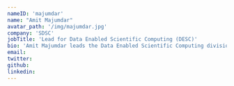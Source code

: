 ```yaml
---
nameID: 'majumdar'
name: "Amit Majumdar"
avatar_path: '/img/majumdar.jpg'
company: 'SDSC'
jobTitle: 'Lead for Data Enabled Scientific Computing (DESC)'
bio: 'Amit Majumdar leads the Data Enabled Scientific Computing division at SDSC. He has developed parallel algorithms for various kinds of HPC machines using shared memory, message passing and hybrid programming models and is interested in understanding single processor performance, MPI scalability and parallel I/O performance of scientific applications on HPC machines. He and his colleagues manage the Neuroscience Gateway project which enables large scale neuronal simulations and processing of neuroscience data on supercomputers. He received his bachelor’s degree in electronics and telecommunication engineering from the Jadavpur University, Calcutta, India; master’s degree in nuclear engineering from Idaho State University, Pocatello; Ph.D. degree in the interdisciplinary program of nuclear engineering and scientific computing from the University of Michigan.'
email: 
twitter:
github: 
linkedin:
---
```

